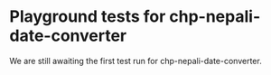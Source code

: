 # Playground tests for chp-nepali-date-converter
We are still awaiting the first test run for chp-nepali-date-converter.
